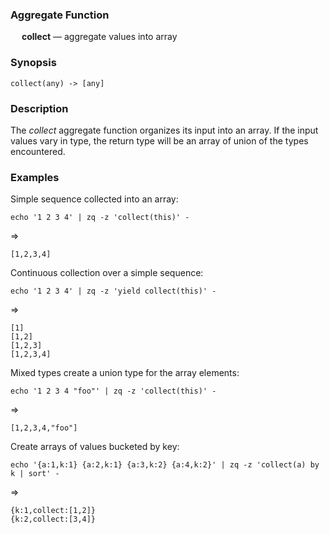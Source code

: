 ### Aggregate Function

&emsp; **collect** &mdash; aggregate values into array

### Synopsis
```
collect(any) -> [any]
```

### Description

The _collect_ aggregate function organizes its input into an array.
If the input values vary in type, the return type will be an array
of union of the types encountered.

### Examples

Simple sequence collected into an array:
```mdtest-command
echo '1 2 3 4' | zq -z 'collect(this)' -
```
=>
```mdtest-output
[1,2,3,4]
```

Continuous collection over a simple sequence:
```mdtest-command
echo '1 2 3 4' | zq -z 'yield collect(this)' -
```
=>
```mdtest-output
[1]
[1,2]
[1,2,3]
[1,2,3,4]
```

Mixed types create a union type for the array elements:
```mdtest-command
echo '1 2 3 4 "foo"' | zq -z 'collect(this)' -
```
=>
```mdtest-output
[1,2,3,4,"foo"]
```

Create arrays of values bucketed by key:
```mdtest-command
echo '{a:1,k:1} {a:2,k:1} {a:3,k:2} {a:4,k:2}' | zq -z 'collect(a) by k | sort' -
```
=>
```mdtest-output
{k:1,collect:[1,2]}
{k:2,collect:[3,4]}
```
